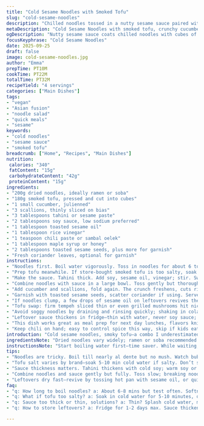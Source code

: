 ```yaml
---
title: "Cold Sesame Noodles with Smoked Tofu"
slug: "cold-sesame-noodles"
description: "Chilled noodles tossed in a nutty sesame sauce paired with cubes of smoked tofu. Crunchy cucumber and crisp scallions add brightness. Toasted sesame seeds for texture. A hint of chili for warmth. The sauce thick but pourable, clinging to strands perfectly. Vegan, refreshing, quick. Sub tofu with tempeh or grilled mushrooms if needed. Adjust sauce thickness based on noodle absorption. A dish to prep in under 40 minutes, served cold to balance the smoky richness."
metaDescription: "Cold Sesame Noodles with smoked tofu, crunchy cucumber, scallions and a rich, nutty sesame sauce with chili heat. Ready in under 40 minutes, served chilled."
ogDescription: "Nutty sesame sauce coats chilled noodles with cubes of smoky tofu. Crunchy cucumber, scallions, and just enough chili for warmth. Quick, vegan, and bright."
focusKeyphrase: "Cold Sesame Noodles"
date: 2025-09-25
draft: false
image: cold-sesame-noodles.jpg
author: "Emma"
prepTime: PT10M
cookTime: PT22M
totalTime: PT32M
recipeYield: "4 servings"
categories: ["Main Dishes"]
tags:
- "vegan"
- "Asian fusion"
- "noodle salad"
- "quick meals"
- "sesame"
keywords:
- "cold noodles"
- "sesame sauce"
- "smoked tofu"
breadcrumb: ["Home", "Recipes", "Main Dishes"]
nutrition: 
 calories: "340"
 fatContent: "15g"
 carbohydrateContent: "42g"
 proteinContent: "15g"
ingredients:
- "200g dried noodles, ideally ramen or soba"
- "180g smoked tofu, pressed and cut into cubes"
- "1 small cucumber, julienned"
- "3 scallions, thinly sliced on bias"
- "3 tablespoons tahini or sesame paste"
- "2 tablespoons soy sauce, low sodium preferred"
- "1 tablespoon toasted sesame oil"
- "1 tablespoon rice vinegar"
- "1 teaspoon chili paste or sambal oelek"
- "1 tablespoon maple syrup or honey"
- "2 tablespoons toasted sesame seeds, plus more for garnish"
- "Fresh coriander leaves, optional for garnish"
instructions:
- "Noodles first. Boil water vigorously. Toss in noodles for about 6 to 8 minutes, but watch closely. Test frequently. Overcooking’ll turn these mushy, undercooking leaves them chewy still. Drain and rinse under cold running water until cool. Keep moving them so they don’t stick."
- "Prep tofu meanwhile. If store-bought smoked tofu is too salty, soak briefly in cold water. Dry well with paper towels. Cube into bite-size pieces. I like a bit char here, so toss lightly in a hot skillet without oil just to get edges firm. Otherwise raw cubes work fine but miss that extra layer of texture."
- "Make the sauce. Tahini thick. Add soy, sesame oil, vinegar; stir. Sweeten with maple syrup. Chili paste goes last, adjust to your bite level. Sometimes I want just a whiff of heat, other times a clear punch. The sauce should flow slowly off the spoon but not slide off. Too thick? Splash water. Too thin? More tahini."
- "Combine noodles with sauce in a large bowl. Toss gently but thoroughly until even coat. Look for noodles shining with a slight oil sheen from sesame oil, glossy but not drowning."
- "Add cucumber and scallions, fold again. The crunch freshens, cuts richness. Layer tofu cubes on top or toss all together if serving immediately."
- "Garnish with toasted sesame seeds, scatter coriander if using. Serve chilled or at room temp."
- "If noodles clump, a few drops of sesame oil on leftovers revives them via stir in a hot pan or microwave briefly."
- "Tofu swap: firm tempeh sliced thin or even grilled mushrooms hit nice smoky notes if you lack smoke-flavored tofu. Sauce accommodates both well."
- "Avoid soggy noodles by draining and rinsing quickly; shaking in colander breaks up strands."
- "Leftover sauce thickens in fridge—thin with water, never soy sauce; messes balance."
- "This dish works great as meal prep for next day lunches, flavors knit overnight."
- "Keep chili on hand; easy to control spice this way, skip if kids eat."
introduction: "Cold sesame noodles, smoky tofu—a combo I underestimated at first. Tried it hot and meh, but chilling transformed the textures. The fat from sesame paste clings like glue, noodles coated but slippery. Crunch from cucumber wakes it up, scallions hit sharp freshness. Smoked tofu lends earthiness; without it, felt flat. Switched chili pastes—more fire, less, no heat. Nothing like that hint of smoke and sweetness. I learned to test noodles often, they tell you when ready. Too soft, lose bite. Rinsing cold stops cooking, locks in chew. Sauce consistency is a tightrope. Too thin, it pools; too thick, clumps. Balanced with a splash of water until it glides off spoon. Also, watch tofu saltiness, soak briefly if needed. Learned that the hard way. Great for warm days, light dinners. Keep sesame seeds toasted till sizzle, aroma hits. Sometimes fresh coriander for brightness, other times just sesame seeds. The little things matter."
ingredientsNote: "Dried noodles vary widely; ramen or soba recommended for texture but linguine or spaghetti passes if needed. Overcooking kills spring, so always taste. Smoked tofu brands differ—some salt bombs, some bland. Soaking reduces salt if too salty, but removes some smoke flavor. Tahini preferred for deep nutty flavor but sesame paste from Asian markets works fine, just stir well before measuring. Soy sauce for umami, low sodium to control saltiness; adjust to taste. Sesame oil adds perfume, don’t substitute with plain oil or you lose character. If allergy to sesame, replace with almond butter but lose authentic flavor. Chili paste can be swapped to sriracha; less intense heat. Maple syrup balances heat and acid, honey if vegan is no-go. Toast your sesame seeds fresh in dry pan; black ones if you want dramatic look and earthier notes. Coriander optional but brightens palate, mint also works in a pinch. Veggies like julienned bell pepper or thin carrot ribbons add more crunch—experiment."
instructionsNote: "Start boiling water first—time saver. While waiting, dice tofu, julienne cucumber, slice scallions. Boil noodles until just before al dente; no mush here. Rinse under cold water immediately to stop cooking, shaking the colander breaks the stickiness. The sauce needs whisking—tahini often thickens with cold soy; a small bowl warmed in hot water helps. Add chili paste last so you can adjust heat carefully. Toss noodles and sauce gently; breaking noodles ruins bite, but don’t be shy mixing. Cucumber and scallions added last prevent wilting—they keep crunch if tossed right before serving. Toast sesame seeds last minute; they watch you, pop and aroma spreads, signals done. Serve cold or room temp—warm thickens sauce, chills firm it up. Leftovers fix by stir-frying quickly, noodles separate, tofu crisp again. Timing is flexible; noodle bite and sauce consistency matter more than exact minutes. Keep tasting throughout; your senses guide better than watches."
tips:
- "Noodles are tricky. Boil till nearly al dente but no mush. Watch bubbles, listen for soft pop sounds. Rinse cold fast to stop cooking; prevents stick and sog. Shake colander hard, breaks strands apart. Use ramen or soba for texture; linguine a last resort. Draining well is key—wet noodles dilute sauce, dull flavor."
- "Tofu salt varies by brand—soak 5-10 min cold water if salty. Don’t skip drying, or sauce thins. Lightly sear tofu cubes in dry skillet taps crisp edges. If pressed too dry, cubes crumble when tossed. Raw cubes still fine but miss contrast. Swap firm tempeh slices or grilled mushrooms for smoky depth; sauce and textures change slightly but still hold."
- "Sauce thickness matters. Tahini thickens with cold soy; warm soy or bowl slightly helps. Add chili paste last. Adjust till sauce coats but doesn’t slide off spoon; slow drip is best. Dilute carefully with water; too thin pools, ruins cling. Maple syrup balances acid heat—honey breaks vegan. Sesame oil added last for aroma. Don’t replace with neutral oils, flavor lost."
- "Combine noodles and sauce gently but fully. Toss slow; breaking noodles kills bite. Look for light sheen from sesame oil, glossy but no ponding liquid. Fold in cucumber, scallions last to keep crunch; add tofu cubes on top or toss all if serving right away. Toast sesame seeds fresh till faint sizzle, aroma pops—dark black seeds add earthiness. Coriander optional, mint swaps well in pinch."
- "Leftovers dry fast—revive by tossing hot pan with sesame oil, or quick microwave stir with drops sesame oil. Sauce thickens in fridge; thin only with water, never soy sauce or vinegar, messes balance. Keep chili on hand for control; can skip entirely if no heat wanted. Noodle bite changes as sauce absorbs; adjust thickness accordingly next prep. Prep timing flexible, sensory cues better than clock."
faq:
- "q: How long to boil noodles? a: About 6-8 mins but test often. Softness shows in sound and feel, not just time. Stop cooking by rinsing cold water fast, shake to prevent sticky clumps. Overcook mushy; underdone too chewy. Different noodles vary, taste frequently."
- "q: What if tofu too salty? a: Soak in cold water for 5-10 minutes, drains salt but flavor dulls a bit. Dry well before use. Swap options: tempeh or grilled mushrooms add smoke notes and texture changes. Raw cubes ok but lose char texture. Avoid oily marinated tofu here; messes balance."
- "q: Sauce too thick or thin, solutions? a: Thin? Splash cold water, mix well slowly till flows off spoon with slow drip. Too thick? More tahini helps but gets pasty; better fix is balancing with a splash of water. Never add more soy sauce; salt jumps too high. Warm soy first eases mixing."
- "q: How to store leftovers? a: Fridge for 1-2 days max. Sauce thickens; thin with water before reuse. Noodles clump; toss with sesame oil and heat quickly in pan or microwave to separate and revive tofu crispness. Cucumber softens over time so better fresh. Not great reheated long."

---
```

